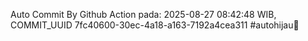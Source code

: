 Auto Commit By Github Action pada: 2025-08-27 08:42:48 WIB, COMMIT_UUID 7fc40600-30ec-4a18-a163-7192a4cea311 #autohijau🗿
